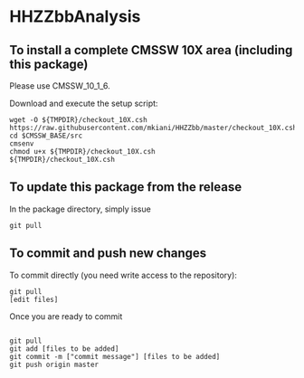 HHZZbbAnalysis
=============


To install a complete CMSSW 10X area (including this package)
------------------------------
Please use CMSSW_10_1_6.

Download and execute the setup script:
```
wget -O ${TMPDIR}/checkout_10X.csh https://raw.githubusercontent.com/mkiani/HHZZbb/master/checkout_10X.csh
cd $CMSSW_BASE/src
cmsenv
chmod u+x ${TMPDIR}/checkout_10X.csh
${TMPDIR}/checkout_10X.csh
```

To update this package from the release
------------------------------------------
In the package directory, simply issue
```
git pull
```

To commit and push new changes
------------------------------
To commit directly (you need write access to the repository):
```
git pull
[edit files]
```
Once you are ready to commit
```

git pull
git add [files to be added]
git commit -m ["commit message"] [files to be added]
git push origin master
